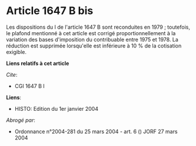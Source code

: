 # Article 1647 B bis

Les dispositions du I de l'article 1647 B sont reconduites en 1979 ; toutefois, le plafond mentionné à cet article est
corrigé proportionnellement à la variation des bases d'imposition du contribuable entre 1975 et 1978. La réduction est
supprimée lorsqu'elle est inférieure à 10 % de la cotisation exigible.

**Liens relatifs à cet article**

_Cite_:

  - CGI 1647 B I

**Liens**:

  - HISTO: Edition du 1er janvier 2004

_Abrogé par_:

  - Ordonnance n°2004-281 du 25 mars 2004 - art. 6 () JORF 27 mars 2004
